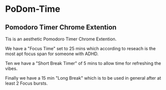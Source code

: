 <h1>PoDom-Time</h1>
<h2>Pomodoro Timer Chrome Extention</h2>
<p>Tis is an aesthetic Pomodoro Timer Chrome Extention.</p>
<p>We have a "Focus Time" set to 25 mins which according to reseach is the most apt focus span for someone with ADHD.</p>
<p>Ten we have a "Short Break Timer" of 5 mins to allow time for refreshing the vibes.</p>
<p>Finally we have a 15 min "Long Break" which is to be used in general after at least 2 Focus bursts.</p>
